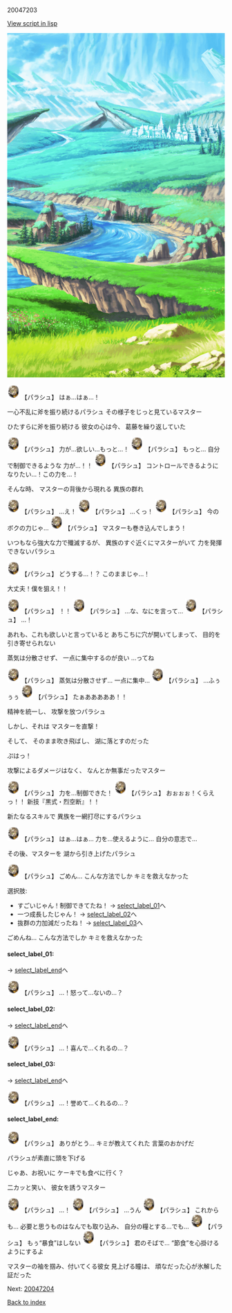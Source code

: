 20047203

[View script in lisp](../scripts/20047203.txt)

![plain.png](../images/backgrounds/plain.png)

<img src="../images/units/200471.png" alt="200471.png" height="34"/>
【パラシュ】
はぁ…はぁ…！

一心不乱に斧を振り続けるパラシュ
その様子をじっと見ているマスター

ひたすらに斧を振り続ける
彼女の心は今、
葛藤を繰り返していた

<img src="../images/units/200471.png" alt="200471.png" height="34"/>
【パラシュ】
力が…欲しい…もっと…！

<img src="../images/units/200471.png" alt="200471.png" height="34"/>
【パラシュ】
もっと…
自分で制御できるような
力が…！！

<img src="../images/units/200471.png" alt="200471.png" height="34"/>
【パラシュ】
コントロールできるように
なりたい…！この力を…！

そんな時、
マスターの背後から現れる
異族の群れ

<img src="../images/units/200471.png" alt="200471.png" height="34"/>
【パラシュ】
…え！

<img src="../images/units/200471.png" alt="200471.png" height="34"/>
【パラシュ】
…くっ！

<img src="../images/units/200471.png" alt="200471.png" height="34"/>
【パラシュ】
今のボクの力じゃ…

<img src="../images/units/200471.png" alt="200471.png" height="34"/>
【パラシュ】
マスターも巻き込んでしまう！

いつもなら強大な力で殲滅するが、
異族のすぐ近くにマスターがいて
力を発揮できないパラシュ

<img src="../images/units/200471.png" alt="200471.png" height="34"/>
【パラシュ】
どうする…！？
このままじゃ…！

大丈夫！僕を狙え！！

<img src="../images/units/200471.png" alt="200471.png" height="34"/>
【パラシュ】
！！

<img src="../images/units/200471.png" alt="200471.png" height="34"/>
【パラシュ】
…な、なにを言って…

<img src="../images/units/200471.png" alt="200471.png" height="34"/>
【パラシュ】
…！

あれも、これも欲しいと言っていると
あちこちに穴が開いてしまって、
目的を引き寄せられない

蒸気は分散させず、
一点に集中するのが良い
…ってね

<img src="../images/units/200471.png" alt="200471.png" height="34"/>
【パラシュ】
蒸気は分散させず…
一点に集中…

<img src="../images/units/200471.png" alt="200471.png" height="34"/>
【パラシュ】
…ふぅぅぅ

<img src="../images/units/200471.png" alt="200471.png" height="34"/>
【パラシュ】
たぁあああああ！！

精神を統一し、
攻撃を放つパラシュ

しかし、それは
マスターを直撃！

そして、
そのまま吹き飛ばし、
湖に落とすのだった

ぷはっ！

攻撃によるダメージはなく、
なんとか無事だったマスター

<img src="../images/units/200471.png" alt="200471.png" height="34"/>
【パラシュ】
力を…制御できた！

<img src="../images/units/200471.png" alt="200471.png" height="34"/>
【パラシュ】
おぉぉぉ！くらえっ！！
新技『黒式・烈空断』！！

新たなるスキルで
異族を一網打尽にするパラシュ

<img src="../images/units/200471.png" alt="200471.png" height="34"/>
【パラシュ】
はぁ…はぁ…
力を…使えるように…
自分の意志で…

その後、マスターを
湖から引き上げたパラシュ

<img src="../images/units/200471.png" alt="200471.png" height="34"/>
【パラシュ】
ごめん…
こんな方法でしか
キミを救えなかった

選択肢:
- すごいじゃん！制御できてたね！ → [select_label_01](#select_label_01)へ
- 一つ成長したじゃん！ → [select_label_02](#select_label_02)へ
- 抜群の力加減だったね！ → [select_label_03](#select_label_03)へ

ごめんね…
こんな方法でしか
キミを救えなかった

#### select_label_01:
 → [select_label_end](#select_label_end)へ

<img src="../images/units/200471.png" alt="200471.png" height="34"/>
【パラシュ】
…！怒って…ないの…？

#### select_label_02:
 → [select_label_end](#select_label_end)へ

<img src="../images/units/200471.png" alt="200471.png" height="34"/>
【パラシュ】
…！喜んで…くれるの…？

#### select_label_03:
 → [select_label_end](#select_label_end)へ

<img src="../images/units/200471.png" alt="200471.png" height="34"/>
【パラシュ】
…！誉めて…くれるの…？

#### select_label_end:

<img src="../images/units/200471.png" alt="200471.png" height="34"/>
【パラシュ】
ありがとう…
キミが教えてくれた
言葉のおかげだ

パラシュが素直に頭を下げる

じゃあ、お祝いに
ケーキでも食べに行く？

二カッと笑い、
彼女を誘うマスター

<img src="../images/units/200471.png" alt="200471.png" height="34"/>
【パラシュ】
…！

<img src="../images/units/200471.png" alt="200471.png" height="34"/>
【パラシュ】
…うん

<img src="../images/units/200471.png" alt="200471.png" height="34"/>
【パラシュ】
これからも…
必要と思うものはなんでも取り込み、
自分の糧とする…でも…

<img src="../images/units/200471.png" alt="200471.png" height="34"/>
【パラシュ】
もぅ“暴食”はしない

<img src="../images/units/200471.png" alt="200471.png" height="34"/>
【パラシュ】
君のそばで…
“節食”を心掛けるようにするよ

マスターの袖を掴み、付いてくる彼女
見上げる瞳は、
頑なだった心が氷解した証だった


Next: [20047204](20047204.md)

[Back to index](index.md)
